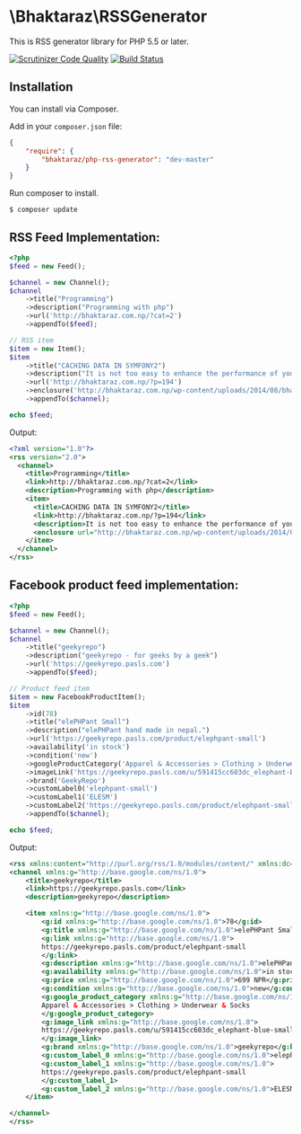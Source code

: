 # \Bhaktaraz\RSSGenerator

This is RSS generator library for PHP 5.5 or later.

[![Scrutinizer Code Quality](https://scrutinizer-ci.com/g/bhaktaraz/php-rss-generator/badges/quality-score.png?b=master)](https://scrutinizer-ci.com/g/bhaktaraz/php-rss-generator/?branch=master) [![Build Status](https://scrutinizer-ci.com/g/bhaktaraz/php-rss-generator/badges/build.png?b=master)](https://scrutinizer-ci.com/g/bhaktaraz/php-rss-generator/build-status/master)

## Installation

You can install via Composer.

Add in your `composer.json` file:

```json
{
	"require": {
		"bhaktaraz/php-rss-generator": "dev-master"
	}
}
```

Run composer to install.

```
$ composer update
```

## RSS Feed Implementation:

```php
<?php
$feed = new Feed();

$channel = new Channel();
$channel
	->title("Programming")
	->description("Programming with php")
	->url('http://bhaktaraz.com.np/?cat=2')
	->appendTo($feed);

// RSS item
$item = new Item();
$item
	->title("CACHING DATA IN SYMFONY2")
	->description("It is not too easy to enhance the performance of your application. In Symfony2 you could get benefit from caching.")
	->url('http://bhaktaraz.com.np/?p=194')
	->enclosure('http://bhaktaraz.com.np/wp-content/uploads/2014/08/bhakta-672x372.jpg', 4889, 'audio/mpeg')
	->appendTo($channel);

echo $feed;
```

Output:

```xml
<?xml version="1.0"?>
<rss version="2.0">
  <channel>
    <title>Programming</title>
    <link>http://bhaktaraz.com.np/?cat=2</link>
    <description>Programming with php</description>
    <item>
      <title>CACHING DATA IN SYMFONY2</title>
      <link>http://bhaktaraz.com.np/?p=194</link>
      <description>It is not too easy to enhance the performance of your application. In Symfony2 you could get benefit from caching.</description>
      <enclosure url="http://bhaktaraz.com.np/wp-content/uploads/2014/08/bhakta-672x372.jpg" type="audio/mpeg" length="4889"/>
    </item>
  </channel>
</rss>
```

## Facebook product feed implementation:

```php
<?php
$feed = new Feed();

$channel = new Channel();
$channel
	->title("geekyrepo")
	->description("geekyrepo - for geeks by a geek")
	->url('https://geekyrepo.pasls.com')
	->appendTo($feed);

// Product feed item
$item = new FacebookProductItem();
$item
	->id(78)
	->title("elePHPant Small")
	->description("elePHPant hand made in nepal.")
	->url('https://geekyrepo.pasls.com/product/elephpant-small')
	->availability('in stock') 
	->condition('new') 
	->googleProductCategory('Apparel & Accessories > Clothing > Underwear & Socks')
	->imageLink('https://geekyrepo.pasls.com/u/591415cc603dc_elephant-blue-small.jpg')
	->brand('GeekyRepo')
	->customLabel0('elephpant-small')
	->customLabel1('ELESM')
	->customLabel2('https://geekyrepo.pasls.com/product/elephpant-small')
	->appendTo($channel);

echo $feed;
```

Output:

```xml
<rss xmlns:content="http://purl.org/rss/1.0/modules/content/" xmlns:dc="http://purl.org/dc/elements/1.1/" xmlns:sy="http://purl.org/rss/1.0/modules/syndication/" xmlns:g="http://base.google.com/ns/1.0" version="2.0">
<channel xmlns:g="http://base.google.com/ns/1.0">
	<title>geekyrepo</title>
	<link>https://geekyrepo.pasls.com</link>
	<description>geekyrepo</description>

	<item xmlns:g="http://base.google.com/ns/1.0">
		<g:id xmlns:g="http://base.google.com/ns/1.0">78</g:id>
		<g:title xmlns:g="http://base.google.com/ns/1.0">elePHPant Small</g:title>
		<g:link xmlns:g="http://base.google.com/ns/1.0">
		https://geekyrepo.pasls.com/product/elephpant-small
		</g:link>
		<g:description xmlns:g="http://base.google.com/ns/1.0">elePHPant hand made in nepal.</g:description>
		<g:availability xmlns:g="http://base.google.com/ns/1.0">in stock</g:availability>
		<g:price xmlns:g="http://base.google.com/ns/1.0">699 NPR</g:price>
		<g:condition xmlns:g="http://base.google.com/ns/1.0">new</g:condition>
		<g:google_product_category xmlns:g="http://base.google.com/ns/1.0">
		Apparel & Accessories > Clothing > Underwear & Socks
		</g:google_product_category>
		<g:image_link xmlns:g="http://base.google.com/ns/1.0">
		https://geekyrepo.pasls.com/u/591415cc603dc_elephant-blue-small.jpg
		</g:image_link>
		<g:brand xmlns:g="http://base.google.com/ns/1.0">geekyrepo</g:brand>
		<g:custom_label_0 xmlns:g="http://base.google.com/ns/1.0">elephpant-small</g:custom_label_0>
		<g:custom_label_1 xmlns:g="http://base.google.com/ns/1.0">
		https://geekyrepo.pasls.com/product/elephpant-small
		</g:custom_label_1>
		<g:custom_label_2 xmlns:g="http://base.google.com/ns/1.0">ELESM</g:custom_label_2>
	</item>

</channel>
</rss>
```